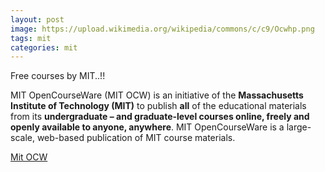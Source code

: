 ```yaml
---
layout: post
image: https://upload.wikimedia.org/wikipedia/commons/c/c9/Ocwhp.png
tags: mit
categories: mit
---
```


Free courses by MIT..!!

MIT OpenCourseWare (MIT OCW) is an initiative of the **Massachusetts Institute of Technology (MIT)** to publish **all** of the educational materials from its **undergraduate – and graduate-level courses online, freely and openly available to anyone, anywhere**. MIT OpenCourseWare is a large-scale, web-based publication of MIT course materials.

[Mit OCW](https://ocw.mit.edu/index.htm)
